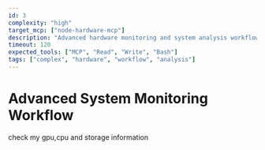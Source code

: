 ```yaml
---
id: 3
complexity: "high"
target_mcp: ["node-hardware-mcp"]
description: "Advanced hardware monitoring and system analysis workflow"
timeout: 120
expected_tools: ["MCP", "Read", "Write", "Bash"]
tags: ["complex", "hardware", "workflow", "analysis"]
---
```


# Advanced System Monitoring Workflow

check my gpu,cpu and storage information

